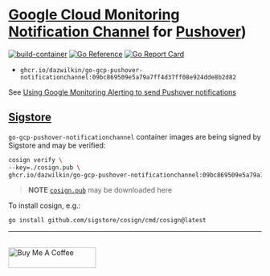 # [Google Cloud Monitoring](https://cloud.google.com/monitoring) [Notification Channel](https://cloud.google.com/monitoring/alerts/using-channels-api) for [Pushover](https://pushover.net))

[![build-container](https://github.com/DazWilkin/go-gcp-pushover-notificationchannel/actions/workflows/build.yml/badge.svg)](https://github.com/DazWilkin/go-gcp-pushover-notificationchannel/actions/workflows/build.yml)
[![Go Reference](https://pkg.go.dev/badge/github.com/DazWilkin/go-gcp-pushover-notificationchannel.svg)](https://pkg.go.dev/github.com/DazWilkin/go-gcp-pushover-notiificationchannel)
[![Go Report Card](https://goreportcard.com/badge/github.com/DazWilkin/go-gcp-pushover-notificationchannel)](https://goreportcard.com/report/github.com/DazWilkin/go-gcp-pushover-notificationchannel)
+ `ghcr.io/dazwilkin/go-gcp-pushover-notificationchannel:09bc869509e5a79a7ff4d37ff08e924dde8b2d82`

See [Using Google Monitoring Alerting to send Pushover notifications](https://pretired.dazwilkin.com/posts/220514/)


## [Sigstore](https://sigstore.dev)

`go-gcp-pushover-notificationchannel` container images are being signed by Sigstore and may be verified:

```bash
cosign verify \
--key=./cosign.pub \
ghcr.io/dazwilkin/go-gcp-pushover-notificationchannel:09bc869509e5a79a7ff4d37ff08e924dde8b2d82
```

> **NOTE** [`cosign.pub`](/cosign.pub) may be downloaded here

To install cosign, e.g.:

```bash
go install github.com/sigstore/cosign/cmd/cosign@latest
```


<hr/>
<br/>
<a href="https://www.buymeacoffee.com/dazwilkin" target="_blank"><img src="https://cdn.buymeacoffee.com/buttons/default-orange.png" alt="Buy Me A Coffee" height="41" width="174"></a>
